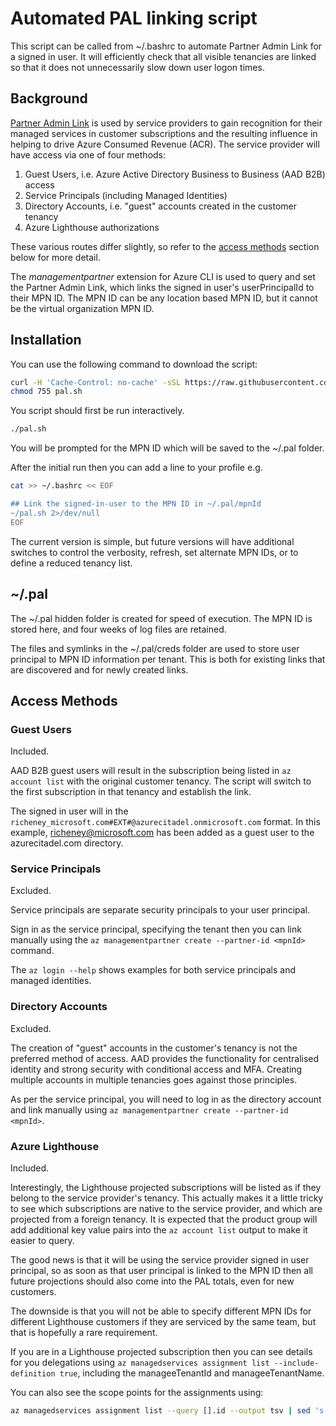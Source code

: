 # Automated PAL linking script

This script can be called from ~/.bashrc to automate Partner Admin Link for a signed in user.  It will efficiently check that all visible tenancies are linked so that it does not unnecessarily slow down user logon times.

## Background

[Partner Admin Link](https://aka.ms/partneradminlink) is used by service providers to gain recognition for their managed services in customer subscriptions and the resulting influence in helping to drive Azure Consumed Revenue (ACR). The service provider will have access via one of four methods:

1. Guest Users, i.e. Azure Active Directory Business to Business (AAD B2B) access
1. Service Principals (including Managed Identities)
1. Directory Accounts, i.e. "guest" accounts created in the customer tenancy
1. Azure Lighthouse authorizations

These various routes differ slightly, so refer to the [access methods](#access-methods) section below for more detail.

The _managementpartner_ extension for Azure CLI is used to query and set the Partner Admin Link, which links the signed in user's userPrincipalId to their MPN ID.  The MPN ID can be any location based MPN ID, but it cannot be the virtual organization MPN ID.

## Installation

You can use the following command to download the script:

```bash
curl -H 'Cache-Control: no-cache' -sSL https://raw.githubusercontent.com/richeney/pal/master/pal.sh > pal.sh
chmod 755 pal.sh
```

You script should first be run interactively.

```bash
./pal.sh
```

You will be prompted for the MPN ID which will be saved to the ~/.pal folder.

After the initial run then you can add a line to your profile e.g.

```bash
cat >> ~/.bashrc << EOF

## Link the signed-in-user to the MPN ID in ~/.pal/mpnId
~/pal.sh 2>/dev/null
EOF
```

The current version is simple, but future versions will have additional switches to control the verbosity, refresh, set alternate MPN IDs, or to define a reduced tenancy list.

## ~/.pal

The ~/.pal hidden folder is created for speed of execution. The MPN ID is stored here, and four weeks of log files are retained.

The files and symlinks in the ~/.pal/creds folder are used to store user principal to MPN ID information per tenant. This is both for existing links that are discovered and for newly created links.

## Access Methods

### Guest Users

Included.

AAD B2B guest users will result in the subscription being listed in `az account list` with the original customer tenancy. The script will switch to the first subscription in that tenancy and establish the link.

The signed in user will in the `richeney_microsoft.com#EXT#@azurecitadel.onmicrosoft.com` format.  In this example, richeney@microsoft.com has been added as a guest user to the azurecitadel.com directory.

### Service Principals

Excluded.

Service principals are separate security principals to your user principal.

Sign in as the service principal, specifying the tenant then you can link manually using the `az managementpartner create --partner-id <mpnId>` command.

The `az login --help` shows examples for both service principals and managed identities.

### Directory Accounts

Excluded.

The creation of "guest" accounts in the customer's tenancy is not the preferred method of access. AAD provides the functionality for centralised identity and strong security with conditional access and MFA. Creating multiple accounts in multiple tenancies goes against those principles.

As per the service principal, you will need to log in as the directory account and link manually using `az managementpartner create --partner-id <mpnId>`.

### Azure Lighthouse

Included.

Interestingly, the Lighthouse projected subscriptions will be listed as if they belong to the service provider's tenancy. This actually makes it a little tricky to see which subscriptions are native to the service provider, and which are projected from a foreign tenancy. It is expected that the product group will add additional key value pairs into the `az account list` output to make it easier to query.

The good news is that it will be using the service provider signed in user principal, so as soon as that user principal is linked to the MPN ID then all future projections should also come into the PAL totals, even for new customers.

The downside is that you will not be able to specify different MPN IDs for different Lighthouse customers if they are serviced by the same team, but that is hopefully a rare requirement.

If you are in a Lighthouse projected subscription then you can see details for you delegations using `az managedservices assignment list --include-definition true`, including the manageeTenantId and manageeTenantName.

You can also see the scope points for the assignments using:

```bash
az managedservices assignment list --query [].id --output tsv | sed 's!/providers/Microsoft.ManagedServices/.*$!!'
```

